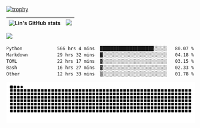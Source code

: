 [![trophy](https://github-profile-trophy.vercel.app/?username=ocss884&column=7)](https://github.com/ocss884)

| ![Lin's GitHub stats](https://github-readme-stats.vercel.app/api?username=ocss884&show_icons=true&hide_border=True&count_private=true) | ![](https://github-readme-streak-stats.herokuapp.com?user=ocss884&hide_border=true&date_format=M%20j%5B%2C%20Y%5D&ring=7EDDCF&fire=7EDDCF") |
| ------------------------------------------------------------ | ------------------------------------------------------------ |

![](https://komarev.com/ghpvc/?username=ocss884&color=brightgreen)

<!--START_SECTION:waka-->

```txt
Python             566 hrs 4 mins  ████████████████████░░░░░   80.07 %
Markdown           29 hrs 32 mins  █░░░░░░░░░░░░░░░░░░░░░░░░   04.18 %
TOML               22 hrs 17 mins  ▓░░░░░░░░░░░░░░░░░░░░░░░░   03.15 %
Bash               16 hrs 27 mins  ▓░░░░░░░░░░░░░░░░░░░░░░░░   02.33 %
Other              12 hrs 33 mins  ▒░░░░░░░░░░░░░░░░░░░░░░░░   01.78 %
```

<!--END_SECTION:waka-->

<p align="center">
   <img src="https://github.com/ocss884/ocss884/blob/output/github-snake.svg" alt="snake">
</p>
